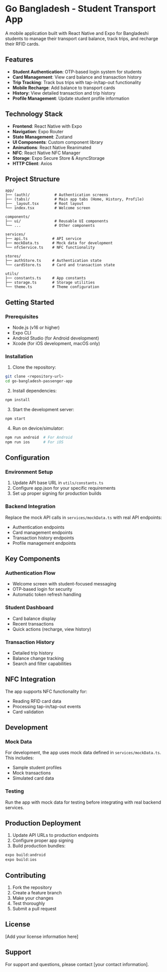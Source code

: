 # Go Bangladesh - Student Transport App

A mobile application built with React Native and Expo for Bangladeshi students to manage their transport card balance, track trips, and recharge their RFID cards.

## Features

- **Student Authentication**: OTP-based login system for students
- **Card Management**: View card balance and transaction history
- **Trip Tracking**: Track bus trips with tap-in/tap-out functionality
- **Mobile Recharge**: Add balance to transport cards
- **History**: View detailed transaction and trip history
- **Profile Management**: Update student profile information

## Technology Stack

- **Frontend**: React Native with Expo
- **Navigation**: Expo Router
- **State Management**: Zustand
- **UI Components**: Custom component library
- **Animations**: React Native Reanimated
- **NFC**: React Native NFC Manager
- **Storage**: Expo Secure Store & AsyncStorage
- **HTTP Client**: Axios

## Project Structure

```
app/
├── (auth)/           # Authentication screens
├── (tabs)/           # Main app tabs (Home, History, Profile)
├── _layout.tsx       # Root layout
└── index.tsx         # Welcome screen

components/
├── ui/               # Reusable UI components
└── ...               # Other components

services/
├── api.ts           # API service
├── mockData.ts      # Mock data for development
└── nfcService.ts    # NFC functionality

stores/
├── authStore.ts     # Authentication state
└── cardStore.ts     # Card and transaction state

utils/
├── constants.ts     # App constants
├── storage.ts       # Storage utilities
└── theme.ts         # Theme configuration
```

## Getting Started

### Prerequisites

- Node.js (v16 or higher)
- Expo CLI
- Android Studio (for Android development)
- Xcode (for iOS development, macOS only)

### Installation

1. Clone the repository:
```bash
git clone <repository-url>
cd go-bangladesh-passenger-app
```

2. Install dependencies:
```bash
npm install
```

3. Start the development server:
```bash
npm start
```

4. Run on device/simulator:
```bash
npm run android  # For Android
npm run ios      # For iOS
```

## Configuration

### Environment Setup

1. Update API base URL in `utils/constants.ts`
2. Configure app.json for your specific requirements
3. Set up proper signing for production builds

### Backend Integration

Replace the mock API calls in `services/mockData.ts` with real API endpoints:

- Authentication endpoints
- Card management endpoints
- Transaction history endpoints
- Profile management endpoints

## Key Components

### Authentication Flow
- Welcome screen with student-focused messaging
- OTP-based login for security
- Automatic token refresh handling

### Student Dashboard
- Card balance display
- Recent transactions
- Quick actions (recharge, view history)

### Transaction History
- Detailed trip history
- Balance change tracking
- Search and filter capabilities

## NFC Integration

The app supports NFC functionality for:
- Reading RFID card data
- Processing tap-in/tap-out events
- Card validation

## Development

### Mock Data
For development, the app uses mock data defined in `services/mockData.ts`. This includes:
- Sample student profiles
- Mock transactions
- Simulated card data

### Testing
Run the app with mock data for testing before integrating with real backend services.

## Production Deployment

1. Update API URLs to production endpoints
2. Configure proper app signing
3. Build production bundles:
```bash
expo build:android
expo build:ios
```

## Contributing

1. Fork the repository
2. Create a feature branch
3. Make your changes
4. Test thoroughly
5. Submit a pull request

## License

[Add your license information here]

## Support

For support and questions, please contact [your contact information].
